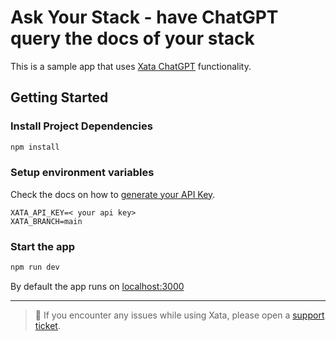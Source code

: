 # Ask Your Stack - have ChatGPT query the docs of your stack

This is a sample app that uses [Xata ChatGPT](https://xata.io/chatgpt) functionality.

## Getting Started


### Install Project Dependencies

```bash
npm install
```

### Setup environment variables


Check the docs on how to [generate your API Key](https://xata.io/docs/getting-started/api-keys).

```
XATA_API_KEY=< your api key>
XATA_BRANCH=main
```

### Start the app

```bash
npm run dev
```
By default the app runs on [localhost:3000](http://localhost:3000)

---

> 🐛 If you encounter any issues while using Xata, please open a [support ticket](https://support.xata.io/hc/en-usrequests/new).
